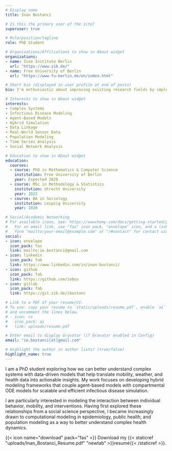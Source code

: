 ```yaml
---
# Display name
title: Inan Bostanci

# Is this the primary user of the site?
superuser: true

# Role/position/tagline
role: PhD Student

# Organizations/Affiliations to show in About widget
organizations:
- name: Zuse Institute Berlin
  url: "https://www.zib.de/"
- name: Free University of Berlin
  url: "https://www.fu-berlin.de/en/index.html"

# Short bio (displayed in user profile at end of posts)
bio: I'm enthusiastic about improving existing research fields by implementing big data.

# Interests to show in About widget
interests:
- Complex Systems
- Infectious Disease Modeling
- Agent-Based Models
- Hybrid Simulation
- Data Linkage
- Real-World Sensor Data
- Population Modeling
- Time Series Analysis
- Social Network Analysis

# Education to show in About widget
education:
  courses:
  - course: PhD in Mathematics & Computer Science
    institution: Free University of Berlin
    year: Expected 2026
  - course: MSc in Methodology & Statistics
    institution: Utrecht University
    year: 2022
  - course: BA in Sociology
    institution: Leipzig University
    year: 2020

# Social/Academic Networking
# For available icons, see: https://wowchemy.com/docs/getting-started/page-builder/#icons
#   For an email link, use "fas" icon pack, "envelope" icon, and a link in the
#   form "mailto:your-email@example.com" or "/#contact" for contact widget.
social:
- icon: envelope
  icon_pack: fas
  link: mailto:ie.bostanci@gmail.com
- icon: linkedin
  icon_pack: fab
  link: https://www.linkedin.com/in/inan-bostanci/
- icon: github
  icon_pack: fab
  link: https://github.com/iebos
- icon: gitlab
  icon_pack: fab
  link: https://git.zib.de/ibostanc

# Link to a PDF of your resume/CV.
# To use: copy your resume to `static/uploads/resume.pdf`, enable `ai` icons in `params.toml`, 
# and uncomment the lines below.
# - icon: cv
#   icon_pack: ai
#   link: uploads/resume.pdf

# Enter email to display Gravatar (if Gravatar enabled in Config)
email: "ie.bostanci[at]gmail.com"

# Highlight the author in author lists? (true/false)
highlight_name: true
---
```


I am a PhD student exploring how we can better understand complex systems with data-driven models that help translate mobility, weather, and health data into actionable insights. My work focuses on developing hybrid modeling frameworks that couple agent-based models with compartmental ODE models for scalable and efficient infectious disease simulation. 

I am particularly interested in modeling the interaction between individual behavior, mobility, and interventions. Having first explored these relationships from a social science perspective, I became increasingly drawn to computational modeling in epidemiology, public health, and population modeling as a way to better understand complex health dynamics.

<!-- I am a researcher and PhD student at [Zuse Institue Berlin, Department for Visual and Data-centric Computing, Bioinformatics in Medicine group](). 

My research interests are Machine learning for health applications, hybrid modeling, multimodal sensor data integration, time series analysis, agent-based simulation, data-driven policy modeling.
Viz, bio group
I recently graduated the master's program [Methodology & Statistics in the Behavioral, Biomedical and Social Sciences](https://www.uu.nl/masters/en/methodology-and-statistics-behavioural-biomedical-and-social-sciences) at Utrecht University. While working on my bachelor's degree in Sociology, I became enthusiastic about the potential of novel data sources in social and epidemiological research.

Until recently, I interned and wrote my thesis at Statistics Netherlands (CBS). In this research project, we utilised traffic loop sensor data to improve models that estimate traffic on a nationwide scale. The thesis was supervised by Dr. [Peter Lugtig](https://www.uu.nl/medewerkers/plugtig) and [Yvonne Gootzen](https://www.cbs.nl/nl-nl/over-ons/werken-bij/_testimonials/yvonne-gootzen-statistisch-onderzoeker).  -->


{{< icon name="download" pack="fas" >}} Download my {{< staticref "uploads/Inan_Bostanci_Resume.pdf" "newtab" >}}resumé{{< /staticref >}}.
